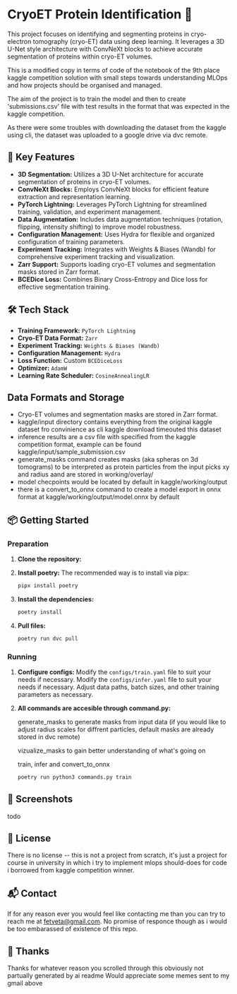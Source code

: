 # CryoET Protein Identification 🧬

This project focuses on identifying and segmenting proteins in cryo-electron tomography (cryo-ET) data using deep learning. It leverages a 3D U-Net style architecture with ConvNeXt blocks to achieve accurate segmentation of proteins within cryo-ET volumes.

This is a modified copy in terms of code of the notebook of the 9th place kaggle competition solution with small steps towards understanding MLOps and how projects should be organised and managed.

The aim of the project is to train the model and then to create 'submissions.csv' file with test results in the format that was expected in the kaggle competition.

As there were some troubles with downloading the dataset from the kaggle using cli, the dataset was uploaded to a google drive via dvc remote.

## 🚀 Key Features

- **3D Segmentation:** Utilizes a 3D U-Net architecture for accurate segmentation of proteins in cryo-ET volumes.
- **ConvNeXt Blocks:** Employs ConvNeXt blocks for efficient feature extraction and representation learning.
- **PyTorch Lightning:** Leverages PyTorch Lightning for streamlined training, validation, and experiment management.
- **Data Augmentation:** Includes data augmentation techniques (rotation, flipping, intensity shifting) to improve model robustness.
- **Configuration Management:** Uses Hydra for flexible and organized configuration of training parameters.
- **Experiment Tracking:** Integrates with Weights & Biases (Wandb) for comprehensive experiment tracking and visualization.
- **Zarr Support:** Supports loading cryo-ET volumes and segmentation masks stored in Zarr format.
- **BCEDice Loss:** Combines Binary Cross-Entropy and Dice loss for effective segmentation training.

## 🛠️ Tech Stack

*   **Training Framework:** `PyTorch Lightning`
*   **Cryo-ET Data Format:** `Zarr`
*   **Experiment Tracking:** `Weights & Biases (Wandb)`
*   **Configuration Management:** `Hydra`
*   **Loss Function:** Custom `BCEDiceLoss`
*   **Optimizer:** `AdamW`
*   **Learning Rate Scheduler:** `CosineAnnealingLR`

## Data Formats and Storage

* Cryo-ET volumes and segmentation masks are stored in Zarr format.
* kaggle/input directory contains everything from the original kaggle dataset fro convinience as cli kaggle download timeouted this dataset
* inference results are a csv file with specified from the kaggle competition format, example can be found kaggle/input/sample_submission.csv
* generate_masks command creates masks (aka spheras on 3d tomograms) to be interpreted as protein particles from the input picks xy and radius aand are stored in working/overlay/
* model checpoints would be located by default in kaggle/working/output
* there is a convert_to_onnx command to create a model export in onnx format at kaggle/working/output/model.onnx by default


## 📦 Getting Started

### Preparation

1.  **Clone the repository:**


2.  **Install poetry:**
    The recommended way is to install via pipx:
    ```bash
    pipx install poetry
    ```

3.  **Install the dependencies:**
    ```bash
    poetry install
    ```

4. **Pull files:**
    ```bash
    poetry run dvc pull
    ```

### Running

1.  **Configure configs:**
    Modify the `configs/train.yaml` file to suit your needs if necessary.
    Modify the `configs/infer.yaml` file to suit your needs if necessary.
    Adjust data paths, batch sizes, and other training parameters as necessary.

2.  **All commands are accesible through command.py:**

    generate_masks to generate masks from input data (if you would like to adjust radius scales for diffrent particles, default masks are already stored in dvc remote)

    vizualize_masks to gain better understanding of what's going on

    train, infer and convert_to_onnx

    ```bash
    poetry run python3 commands.py train
    ```


## 📸 Screenshots

todo

## 📝 License

There is no license -- this is not a project from scratch, it's just a project for course in university in which i try to implement mlops should-does for code i borrowed from kaggle competition winner.

## 📬 Contact

If for any reason ever you would feel like contacting me than you can try to reach me at [fetveta@gmail.com](mailto:fetveta@gmail.com).
No promise of responce though as i would be too embarassed of existence of this repo.

## 💖 Thanks

Thanks for whatever reason you scrolled through this obviously not partually generated by ai readme
Would appreciate some memes sent to my gmail above
